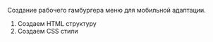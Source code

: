 Создание рабочего гамбургера меню для мобильной адаптации. 
1) Создаем HTML структуру
2) Создаем CSS стили
